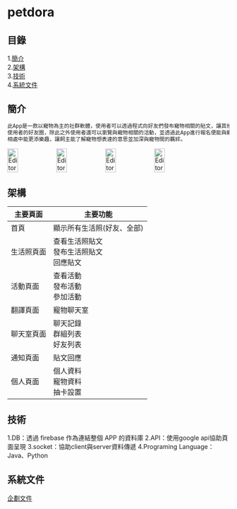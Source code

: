 # petdora
## 目錄
1.[簡介](#簡介)   
2.[架構](#架構)   
3.[技術](#技術)   
4.[系統文件](#系統文件) 
## 簡介
```sh
此App是一款以寵物為主的社群軟體，使用者可以透過程式向好友們發布寵物相關的貼文，讓其他使用者留言、分享，並且會在每天固定時間進行好友抽卡，擴增
使用者的好友圈，除此之外使用者還可以瀏覽與寵物相關的活動，並透過此App進行報名便能與寵物一同參加活動，雙向寵物翻譯功能，讓使用者與寵物平時的
相處中能更添樂趣，讓飼主能了解寵物想表達的意思並加深與寵物間的羈絆。
```
<div class="image" style="display:flex">
<img src="https://i.imgur.com/DBir1VH.jpg" alt="Editor" width="22%"/>
<img src="https://i.imgur.com/MNqO6s1.jpg" alt="Editor" width="22%"/>
<img src="https://i.imgur.com/nazHQMm.jpg" alt="Editor" width="22%"/>
<img src="https://i.imgur.com/MNibAGK.jpg" alt="Editor" width="22%"/>
</div>  
  
## 架構
| 主要頁面 | 主要功能 |
|----------|----------|
| 首頁     | 顯示所有生活照(好友、全部)   |
| 生活照頁面     | 查看生活照貼文<br>發布生活照貼文<br>回應貼文   |
| 活動頁面     | 查看活動<br>發布活動<br>參加活動   |
| 翻譯頁面     | 寵物聊天室   |
| 聊天室頁面     | 聊天記錄<br>群組列表<br>好友列表   |
| 通知頁面     |  貼文回應  |
| 個人頁面     |  個人資料<br>寵物資料<br>抽卡設置|
## 技術
1.DB：透過 firebase 作為連結整個 APP 的資料庫
2.API：使用google api協助頁面呈現
3.socket：協助client與server資料傳遞
4.Programing Language：Java、Python
## 系統文件
[企劃文件](https://docs.google.com/document/d/1_QcGSgNUrKzMmxpHispQ2iEHkTEPtVYB/export?format=docx)
